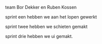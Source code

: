 team Bor Dekker en Ruben Kossen

sprint een hebben we aan het lopen gewerkt

sprint twee hebben we schieten gemakt

sprint drie hebben we ui gemakt.
